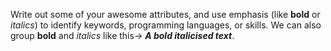 Write out some of your awesome attributes, and use emphasis (like __bold__ or _italics_) to identify keywords, programming languages, or skills.
We can also group __bold__ and _italics_ like this-> ___A bold italicised text___.
